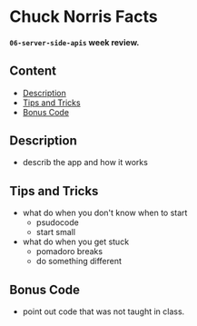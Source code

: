 # Chuck Norris Facts

#### `06-server-side-apis` week review.

## Content

- [Description](##-description)
- [Tips and Tricks](##-tips-and-tricks)
- [Bonus Code](##-bonus-code)

## Description

- describ the app and how it works

## Tips and Tricks

- what do when you don't know when to start
  - psudocode
  - start small
- what do when you get stuck
  - pomadoro breaks
  - do something different

## Bonus Code

- point out code that was not taught in class.

